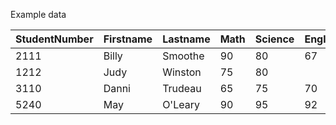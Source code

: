 
Example data

| StudentNumber	|Firstname	|Lastname|	Math|	Science|	English |
|---|---|---|---|---|---|
| 2111	|Billy	| Smoothe |	90|	80	|67|
| 1212	|Judy	|Winston	| 75|		80| |
| 3110	|Danni	| Trudeau	|65|	75|	70|
| 5240	|May|	O'Leary|	90	|95|	92|

